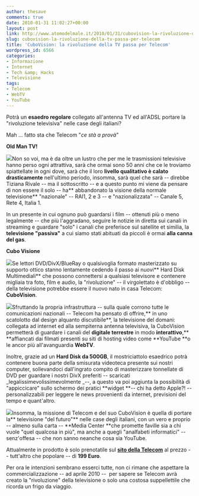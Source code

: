 ```yaml
---
author: thesave
comments: true
date: 2010-01-31 11:02:27+00:00
layout: post
link: http://www.atomodelmale.it/2010/01/31/cubovision-la-rivoluzione-della-tv-passa-per-telecom/
slug: cubovision-la-rivoluzione-della-tv-passa-per-telecom
title: 'CuboVision: la rivoluzione della TV passa per Telecom'
wordpress_id: 6566
categories:
- Informazione
- Internet
- Tech &amp; Hacks
- Televisione
tags:
- Telecom
- WebTV
- YouTube
---
```


Potrà un **esaedro regolare** collegato all'antenna TV ed all'ADSL portare la "rivoluzione televisiva" nelle case degli italiani?

Mah ... fatto sta che Telecom "_ce stà a provà_"

**Old Man TV!**

![](http://www.atomodelmale.it/wp-content/uploads/2010/01/primo_monoscopio-300x229.jpg)Non so voi, ma è da oltre un lustro che per me le trasmissioni televisive hanno perso ogni attrattiva, sarà che ormai sono 50 anni che ce le troviamo spiattellate in ogni dove, sarà che il loro **livello qualitativo è calato drasticamente** nell'ultimo periodo, insomma, sarà quel che sarà -- direbbe Tiziana Rivale -- ma il sottoscritto -- e a questo punto mi viene da pensare di non essere il solo -- ha** abbandonato la visione della normale televisione** "nazionale" -- RAI1, 2 e 3 -- e "nazionalizzata" -- Canale 5, Rete 4, Italia 1.<!-- more -->

In un presente in cui ognuno può guardarsi i film -- ottenuti più o meno legalmente -- che più l'aggradano, seguire le notizie in diretta sui canali in streaming e guardare "solo" i canali che preferisce sul satellite et similia, la **televisione "passiva"** a cui siamo stati abituati da piccoli è ormai **alla canna del gas**.

**Cubo Visione**

![](http://www.atomodelmale.it/wp-content/uploads/2010/01/cubovision_b_88158-300x181.jpg)Se lettori DVD/DivX/BlueRay o qualsivoglia formato masterizzato su supporto ottico stanno lentamente cedendo il passo ai nuovi** Hard Disk Multimediali** che possono connettersi a qualsiasi televisore e contenere migliaia tra foto, film e audio, la "rivoluzione" -- il virgolettato è d'obbligo -- della televisione potrebbe essere il nuovo nato in casa Telecom: **CuboVision**.

![](http://www.atomodelmale.it/wp-content/uploads/2010/01/cubovision_t-300x221.jpg)Sfruttando la propria infrastruttura -- sulla quale corrono tutte le comunicazioni nazionali -- Telecom ha pensato di offrire,** in uno scatolotto dal design alquanto discutibile**, la televisione del domani: collegata ad internet ed alla sempiterna antenna televisiva, la CuboVision permetterà di guardare i canali del **digitale terrestre** in modo **interattivo**,** **affiancati dai filmati presenti su siti di hosting video come **YouTube **o le ancor più all'avanguardia **WebTV**.

Inoltre, grazie ad un **Hard Disk da 500GB**, il mostriciattolo esaedrico potrà contenere buona parte della smisurata videoteca presente sui nostri computer, sollevandoci dall'ingrato compito di masterizzare tonnellate di DVD per guardare i nostri DivX preferiti -- scaricati _legalissimevolissimevolmente _--, a questo va poi aggiunta la possibilità di "appiccicare" sullo schermo dei pratici **widget **-- chi ha detto Apple?! -- personalizzabili per leggere le news provenienti da internet, previsioni del tempo e quant'altro.

![](http://www.atomodelmale.it/wp-content/uploads/2010/01/widget-300x158.jpg)Insomma, la missione di Telecom e del suo CuboVision è quella di portare la** televisione "del futuro"** nelle case degli italiani, con un vero e proprio -- almeno sulla carta -- **Media Center **che promette faville sia a chi vuole "quel qualcosa in più", ma anche a quegli "analfabeti informatici" -- senz'offesa -- che non sanno neanche cosa sia YouTube.

Attualmente in prodotto è solo prenotatile sul [**sito della Telecom**](http://www.cubovision.it/index.html) al prezzo -- tutt'altro che popolare -- di **199 Euro**.

Per ora le intenzioni sembrano esserci tutte, non ci rimane che aspettare la commercializzazione -- ad aprile 2010 --  per sapere se Telecom avrà creato la "rivoluzione" della televisione o solo una costosa suppellettile che ricorda un frigo da viaggio.
